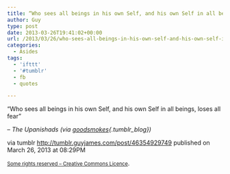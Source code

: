 ```yaml
---
title: “Who sees all beings in his own Self, and his own Self in all beings, loses all fear”
author: Guy
type: post
date: 2013-03-26T19:41:02+00:00
url: /2013/03/26/who-sees-all-beings-in-his-own-self-and-his-own-self-in-all-beings-loses-all-fear/
categories:
  - Asides
tags:
  - 'ifttt'
  - '#tumblr'
  - fb
  - quotes

---
```

“Who sees all beings in his own Self, and his own Self in all beings, loses all fear”

&#8211; _The Upanishads (via [goodsmokes][1]{.tumblr_blog})_

via tumblr http://tumblr.guyjames.com/post/46354929749 published on March 26, 2013 at 08:29PM

<small><a href="https://creativecommons.org/licenses/by-nc/3.0/" target="_blank">Some rights reserved &#8211; Creative Commons Licence</a></small>.

 [1]: http://goodsmokes.tumblr.com/